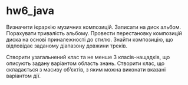 # hw6_java

Визначити ієрархію музичних композицій. Записати на диск альбом.
Порахувати тривалість альбому. Провести перестановку композицій диска 
на основі приналежності до стилю. Знайти композицію, що відповідає 
заданому діапазону довжини треків.

Створити узагальнений клас та не менше 3 класів-нащадків, що описують задану
варіантом область знань. Створити клас, що складається з масиву об’єктів, з
яким можна виконати вказані варіантом дії.
